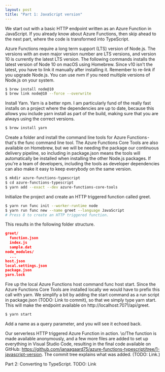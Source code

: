 ```yaml
---
layout: post
title: "Part 1: JavaScript version"
---
```


We start out with a basic HTTP endpoint written as an Azure Function in JavaScript. If you already know about Azure Functions, then skip ahead to the next part, where the code is transformed into TypeScript.

Azure Functions require a long term support (LTS) version of Node.js. The versions with an even major version number are LTS versions, and version 10 is currently the latest LTS version. The following commands installs the latest version of Node 10 on macOS using Homebrew. Since v10 isn't the latest, you have to link it manually after installing it. Remember to re-link if you upgrade Node.js. You can use nvm if you need multiple versions of Node.js on your system.

```bash
$ brew install node@10
$ brew link node@10 --force --overwrite
```

Install Yarn. Yarn is a better npm. I am particularly fund of the really fast installs on a project where the dependencies are up to date, because this allows you include yarn install as part of the build, making sure that you are always using the correct versions.

```bash
$ brew install yarn
```

Create a folder and install the command line tools for Azure Functions - that's the func command line tool. The Azure Functions Core Tools are also available on Homebrew, but we will be needing the package our continuous delivery pipeline, so including in package.json means the tools will automatically be installed when installing the other Node.js packages. If you're a team of developers, including the tools as developer dependencies can also make it easy to keep everybody on the same version.

```bash
$ mkdir azure-functions-typescript
$ cd azure-functions-typescript
$ yarn add --exact --dev azure-functions-core-tools
```

Initialize the project and create an HTTP triggered function called greet.

```bash
$ yarn run func init --worker-runtime node
$ yarn run func new --name greet --language JavaScript
# Press 8 to create an HTTP triggered function.
```

This results in the following folder structure.

```json
greet/
  function.json
  index.js
  sample.dat
node_modules/
  ...
host.json
local.settings.json
package.json
yarn.lock
```

Fire up the local Azure Functions host command func host start. Since the Azure Functions Core Tools are installed locally we would have to prefix this call with yarn. We simplify a bit by adding the start command as a run script in package.json (TODO: Link to commit), so that we simply type yarn start. This will make the endpoint available on http://localhost:7071/api/greet.

```bash
$ yarn start
```

Add a name as a query parameter, and you will see it echoed back.

Our serverless HTTP triggered Azure Function in action. \o/The function is made available anonymously, and a few more files are added to set up everything in Visual Studio Code, resulting in the final code available on GitHub: https://github.com/janaagaard75/azure-functions-typescript/tree/1-javascript-version. The commit tree explains what was added. (TODO: Link.)

Part 2: Converting to TypeScript. TODO: Link
